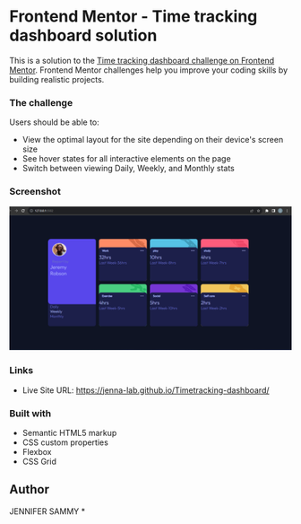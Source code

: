 # Frontend Mentor - Time tracking dashboard solution

This is a solution to the [Time tracking dashboard challenge on Frontend Mentor](https://www.frontendmentor.io/challenges/time-tracking-dashboard-UIQ7167Jw). Frontend Mentor challenges help you improve your coding skills by building realistic projects. 

### The challenge

Users should be able to:

- View the optimal layout for the site depending on their device's screen size
- See hover states for all interactive elements on the page
- Switch between viewing Daily, Weekly, and Monthly stats

### Screenshot

![](./images/Screenshot%202023-10-09%20081852.png)


### Links

- Live Site URL: https://jenna-lab.github.io/Timetracking-dashboard/

### Built with

- Semantic HTML5 markup
- CSS custom properties
- Flexbox
- CSS Grid

## Author
JENNIFER SAMMY
*
